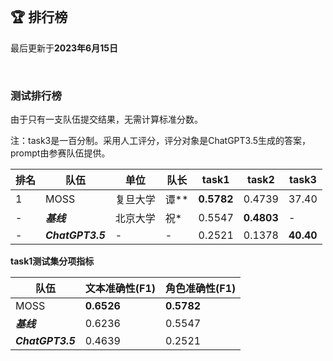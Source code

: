 
<br/>

## 🏆 排行榜

<p class="text-center">最后更新于<strong>2023年6月15日</strong></p>

<br/>

### 测试排行榜

<p>由于只有一支队伍提交结果，无需计算标准分数。</p>
<p>注：task3是一百分制。采用人工评分，评分对象是ChatGPT3.5生成的答案，prompt由参赛队伍提供。</p>

| 排名 | 队伍     | 单位             | 队长 | task1  | task2  | task3  |
| ---- | -------- | ---------------- | ---- | ------ | ------ | ------ |
| 1    | MOSS | 复旦大学         | 谭** | **0.5782** | 0.4739 | 37.40 |
| - | <span style="color:var(--bs-secondary)">***基线***<span> | 北京大学 | 祝* | 0.5547 | **0.4803** | - |
| -    | <span style="color:var(--bs-secondary)">***ChatGPT3.5***<span> | -         | - | 0.2521 | 0.1378 | **40.40** |

**task1测试集分项指标**

| 队伍     | 文本准确性(F1)     | 角色准确性(F1) |
| -------- | ---------------- | -------------- |
| MOSS | **0.6526** | **0.5782** |
| <span style="color:var(--bs-secondary)">***基线***<span> | 0.6236 | 0.5547 |
| <span style="color:var(--bs-secondary)">***ChatGPT3.5***<span> | 0.4639 | 0.2521 |
